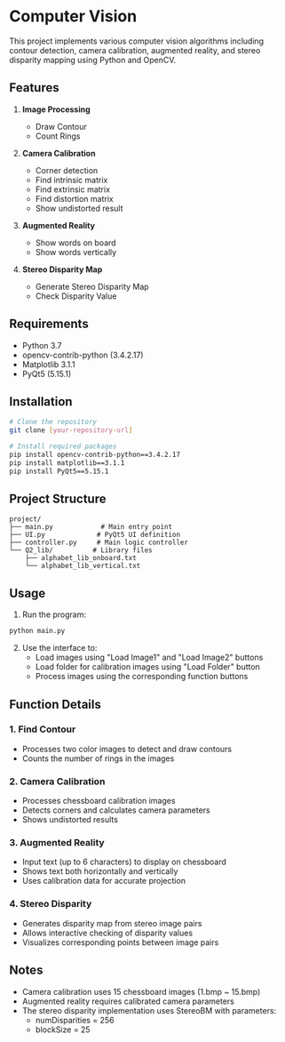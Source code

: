 # Computer Vision 

This project implements various computer vision algorithms including contour detection, camera calibration, augmented reality, and stereo disparity mapping using Python and OpenCV.

## Features

1. **Image Processing**
   - Draw Contour 
   - Count Rings 

2. **Camera Calibration**
   - Corner detection 
   - Find intrinsic matrix 
   - Find extrinsic matrix 
   - Find distortion matrix 
   - Show undistorted result 

3. **Augmented Reality**
   - Show words on board 
   - Show words vertically 

4. **Stereo Disparity Map**
   - Generate Stereo Disparity Map 
   - Check Disparity Value 

## Requirements

- Python 3.7
- opencv-contrib-python (3.4.2.17)
- Matplotlib 3.1.1
- PyQt5 (5.15.1)

## Installation

```bash
# Clone the repository
git clone [your-repository-url]

# Install required packages
pip install opencv-contrib-python==3.4.2.17
pip install matplotlib==3.1.1
pip install PyQt5==5.15.1
```

## Project Structure

```
project/
├── main.py            # Main entry point
├── UI.py             # PyQt5 UI definition
├── controller.py     # Main logic controller
└── Q2_lib/          # Library files
    ├── alphabet_lib_onboard.txt
    └── alphabet_lib_vertical.txt
```

## Usage

1. Run the program:
```bash
python main.py
```

2. Use the interface to:
   - Load images using "Load Image1" and "Load Image2" buttons
   - Load folder for calibration images using "Load Folder" button
   - Process images using the corresponding function buttons

## Function Details

### 1. Find Contour
- Processes two color images to detect and draw contours
- Counts the number of rings in the images

### 2. Camera Calibration
- Processes chessboard calibration images
- Detects corners and calculates camera parameters
- Shows undistorted results

### 3. Augmented Reality
- Input text (up to 6 characters) to display on chessboard
- Shows text both horizontally and vertically
- Uses calibration data for accurate projection

### 4. Stereo Disparity
- Generates disparity map from stereo image pairs
- Allows interactive checking of disparity values
- Visualizes corresponding points between image pairs

## Notes

- Camera calibration uses 15 chessboard images (1.bmp ~ 15.bmp)
- Augmented reality requires calibrated camera parameters
- The stereo disparity implementation uses StereoBM with parameters:
  - numDisparities = 256
  - blockSize = 25

